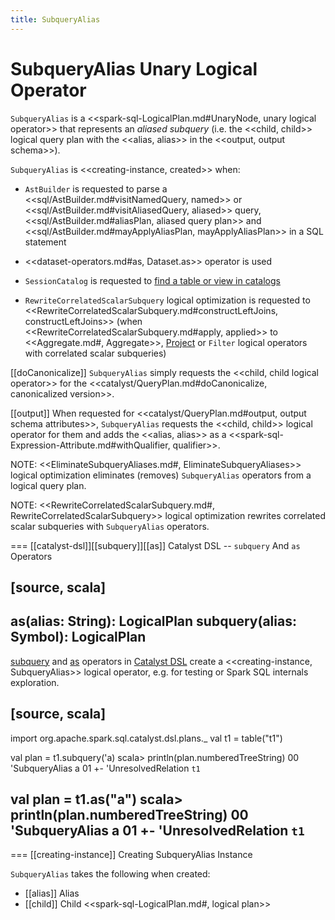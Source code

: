 ```yaml
---
title: SubqueryAlias
---
```


# SubqueryAlias Unary Logical Operator

`SubqueryAlias` is a <<spark-sql-LogicalPlan.md#UnaryNode, unary logical operator>> that represents an *aliased subquery* (i.e. the <<child, child>> logical query plan with the <<alias, alias>> in the <<output, output schema>>).

`SubqueryAlias` is <<creating-instance, created>> when:

* `AstBuilder` is requested to parse a <<sql/AstBuilder.md#visitNamedQuery, named>> or <<sql/AstBuilder.md#visitAliasedQuery, aliased>> query, <<sql/AstBuilder.md#aliasPlan, aliased query plan>> and <<sql/AstBuilder.md#mayApplyAliasPlan, mayApplyAliasPlan>> in a SQL statement

* <<dataset-operators.md#as, Dataset.as>> operator is used

* `SessionCatalog` is requested to [find a table or view in catalogs](../SessionCatalog.md#lookupRelation)

* `RewriteCorrelatedScalarSubquery` logical optimization is requested to <<RewriteCorrelatedScalarSubquery.md#constructLeftJoins, constructLeftJoins>> (when <<RewriteCorrelatedScalarSubquery.md#apply, applied>> to <<Aggregate.md#, Aggregate>>, [Project](Project.md) or `Filter` logical operators with correlated scalar subqueries)

[[doCanonicalize]]
`SubqueryAlias` simply requests the <<child, child logical operator>> for the <<catalyst/QueryPlan.md#doCanonicalize, canonicalized version>>.

[[output]]
When requested for <<catalyst/QueryPlan.md#output, output schema attributes>>, `SubqueryAlias` requests the <<child, child>> logical operator for them and adds the <<alias, alias>> as a <<spark-sql-Expression-Attribute.md#withQualifier, qualifier>>.

NOTE: <<EliminateSubqueryAliases.md#, EliminateSubqueryAliases>> logical optimization eliminates (removes) `SubqueryAlias` operators from a logical query plan.

NOTE: <<RewriteCorrelatedScalarSubquery.md#, RewriteCorrelatedScalarSubquery>> logical optimization rewrites correlated scalar subqueries with `SubqueryAlias` operators.

=== [[catalyst-dsl]][[subquery]][[as]] Catalyst DSL -- `subquery` And `as` Operators

[source, scala]
----
as(alias: String): LogicalPlan
subquery(alias: Symbol): LogicalPlan
----

[subquery](../catalyst-dsl/index.md#subquery) and [as](../catalyst-dsl/index.md#as) operators in [Catalyst DSL](../catalyst-dsl/index.md) create a <<creating-instance, SubqueryAlias>> logical operator, e.g. for testing or Spark SQL internals exploration.

[source, scala]
----
import org.apache.spark.sql.catalyst.dsl.plans._
val t1 = table("t1")

val plan = t1.subquery('a)
scala> println(plan.numberedTreeString)
00 'SubqueryAlias a
01 +- 'UnresolvedRelation `t1`

val plan = t1.as("a")
scala> println(plan.numberedTreeString)
00 'SubqueryAlias a
01 +- 'UnresolvedRelation `t1`
----

=== [[creating-instance]] Creating SubqueryAlias Instance

`SubqueryAlias` takes the following when created:

* [[alias]] Alias
* [[child]] Child <<spark-sql-LogicalPlan.md#, logical plan>>
